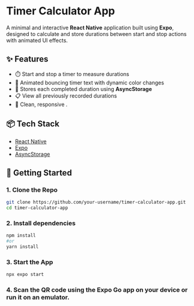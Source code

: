 #  Timer Calculator App

A minimal and interactive **React Native** application built using **Expo**, designed to calculate and store durations between start and stop actions with animated UI effects.

## ✨ Features

- ⏱️ Start and stop a timer to measure durations  
- 🎯 Animated bouncing timer text with dynamic color changes  
- 💾 Stores each completed duration using **AsyncStorage**  
- 📋 View all previously recorded durations  
- 📱 Clean, responsive .

## 📦 Tech Stack

- [React Native](https://reactnative.dev/)
- [Expo](https://expo.dev/)
- [AsyncStorage](https://react-native-async-storage.github.io/async-storage/)  

## 🚀 Getting Started

### 1. Clone the Repo

```bash
git clone https://github.com/your-username/timer-calculator-app.git  
cd timer-calculator-app  
  ```
### 2. Install dependencies
```bash
npm install
#or 
yarn install
```
### 3. Start the App
```bash 
npx expo start
```

### 4. Scan the QR code using the Expo Go app on your device or run it on an emulator.